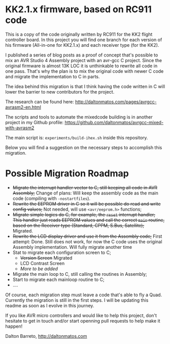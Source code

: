 # KK2.1.x firmware, based on RC911 code

This is a copy of the code originally written by RC911 for the KK2 flight controller board. In this project you will find one branch for each version of his firmware (All-in-one for KK2.1.x) and each receiver type (for the KK2).

I published a series of blog posts as a proof of concept that's possible to mix an AVR Studio 4 Assembly project with an avr-gcc C project. Since the original firmware is almost 13K LOC it is unthinkable to rewrite all code in one pass. That's why the plan is to mix the original code with newer C code and migrate the implementation to C in parts.

The idea behind this migration is that I think having the code written in C will lower the barrier to new contributors for the project.

The research can be found here: http://daltonmatos.com/pages/avrgcc-avrasm2-en.html 

The scripts and tools to automate the mixedcode building is in another project in my Github profile: https://github.com/daltonmatos/avrgcc-mixed-with-avrasm2 

The main script is: ``experiments/build-ihex.sh`` inside this repository.

Below you will find a suggestion on the necessary steps to accomplish this migration.

# Possible Migration Roadmap

 * ~~Migrate the interrupt handler vector to C, still keeping all code in AVR Assembly;~~ Change of plans: Will keep the assembly code as the main code (compiling with ``-nostartfiles``).
 * ~~Rewrite the EEPROM driver in C so it will be possible do read and write config values;~~ Not needed, will use ``<avr/eeprom.h>`` functions;
 * ~~Migrate simple logics do C, for example, the ``reset`` interrupt handler; This handler just reads EEPROM values and call the correct ``main`` routine, based on the Receiver type (Standard, CPPM, S.Bus, Satellite);~~ Migrated.
 * ~~Rewrite the LCD display driver and use it from the Assembly code;~~ First attempt: Done. Still does not work, for now the C code uses the original Assembly implementation. Will fully migrate another time
 * Stat to migrate each configuration screen to C;
   * ~~Version Screen~~ Migrated
   * LCD Contrast Screen
   * _More to be added_
 * Migrate the main loop to C, still calling the routines in Assembly;
 * Start to migrate each mainloop routine to C;
 * ....


Of course, each migration step must leave a code that's able to fly a Quad. Currently the migration is still in the first steps. I will be updating this readme as soon as I evolve in this journey.

If you like AVR micro controllers and would like to help this project, don't hesitate to get in touch and/or start openning pull requests to help make it happen!


Dalton Barreto, http://daltonmatos.com
